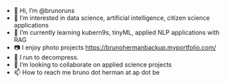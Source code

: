 - 👋 Hi, I’m @brunoruns
- 👀 I’m interested in data science, artificial intelligence, citizen science applications
- 🌱 I’m currently learning kubern9s, tinyML, applied NLP applications with RAG
- 📷 I enjoy photo projects https://brunohermanbackup.myportfolio.com/
- 🏃 I run to decompress.
- 💞️ I’m looking to collaborate on applied science projects
- 📫 How to reach me bruno dot herman at ap dot be

<!---
brunoruns/brunoruns is a ✨ special ✨ repository because its `README.md` (this file) appears on your GitHub profile.
You can click the Preview link to take a look at your changes.
--->
